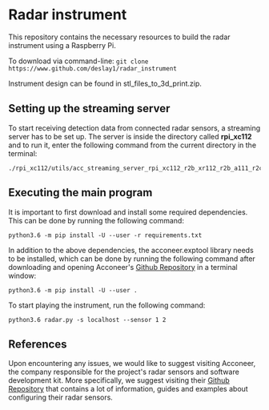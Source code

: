# Radar instrument

This repository contains the necessary resources to build the radar instrument using a Raspberry Pi.

To download via command-line: ``` git clone https://www.github.com/deslay1/radar_instrument ```

Instrument design can be found in stl_files_to_3d_print.zip.

## Setting up the streaming server
To start receiving detection data from connected radar sensors, a streaming server has to be set up. The server is inside the directory called **rpi_xc112** and to run it, enter the following command from the current directory in the terminal:
```
./rpi_xc112/utils/acc_streaming_server_rpi_xc112_r2b_xr112_r2b_a111_r2c
```

## Executing the main program
It is important to first download and install some required dependencies. This can be done by running the following command:
```
python3.6 -m pip install -U --user -r requirements.txt
```
In addition to the above dependencies, the acconeer.exptool library needs to be installed, which can be done by running the following command after downloading and opening Acconeer's [Github Repository](https://github.com/acconeer/acconeer-python-exploration) in a terminal window:
```
python3.6 -m pip install -U --user .
```

To start playing the instrument, run the following command:
```
python3.6 radar.py -s localhost --sensor 1 2
```

## References
Upon encountering any issues, we would like to suggest visiting Acconeer, the company responsible for the project's radar sensors and software development kit. More specifically, we suggest visiting their [Github Repository](https://github.com/acconeer/acconeer-python-exploration) that contains a lot of information, guides and examples about configuring their radar sensors. 




